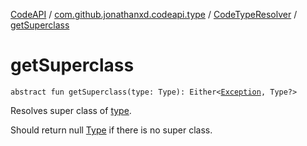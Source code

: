 [CodeAPI](../../index.md) / [com.github.jonathanxd.codeapi.type](../index.md) / [CodeTypeResolver](index.md) / [getSuperclass](.)

# getSuperclass

`abstract fun getSuperclass(type: Type): Either<`[`Exception`](https://kotlinlang.org/api/latest/jvm/stdlib/kotlin/-exception/index.html)`, Type?>`

Resolves super class of [type](get-superclass.md#com.github.jonathanxd.codeapi.type.CodeTypeResolver$getSuperclass(java.lang.reflect.Type)/type).

Should return null [Type](#) if there is no super class.


